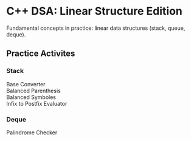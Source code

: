 # C++ DSA: Linear Structure Edition
Fundamental concepts in practice: linear data structures (stack, queue, deque).

## Practice Activites

### Stack
Base Converter <br />
Balanced Parenthesis <br />
Balanced Symboles <br />
Infix to Postfix Evaluator <br />

### Deque
Palindrome Checker <br />
